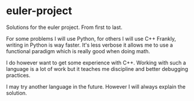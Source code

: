 # euler-project
Solutions for the euler project. From first to last.

For some problems I will use Python, for others I will use C++
Frankly, writing in Python is way faster. It's less verbose
it allows me to use a functional paradigm which is really good
when doing math.

I do however want to get some experience with C++. Working with
such a language is a lot of work but it teaches me discipline
and better debugging practices.

I may try another language in the future. However I will always explain
the solution.